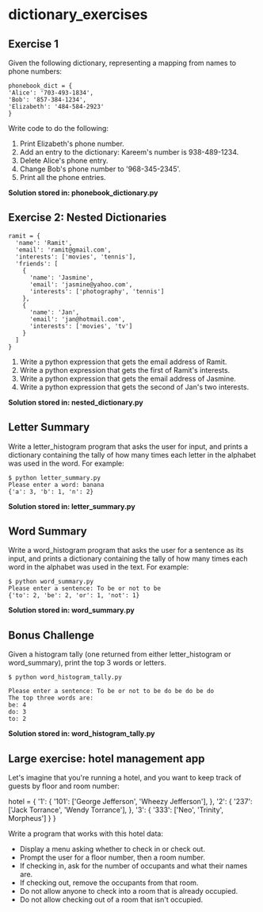# dictionary_exercises

## Exercise 1

Given the following dictionary, representing a mapping from names to phone numbers:

    phonebook_dict = {
    'Alice': '703-493-1834',
    'Bob': '857-384-1234',
    'Elizabeth': '484-584-2923'
    }

Write code to do the following:

1. Print Elizabeth's phone number.
2. Add an entry to the dictionary: Kareem's number is 938-489-1234.
3. Delete Alice's phone entry.
4. Change Bob's phone number to '968-345-2345'.
5. Print all the phone entries.

**Solution stored in: phonebook_dictionary.py**

## Exercise 2: Nested Dictionaries

```
ramit = {
  'name': 'Ramit',
  'email': 'ramit@gmail.com',
  'interests': ['movies', 'tennis'],
  'friends': [
    {
      'name': 'Jasmine',
      'email': 'jasmine@yahoo.com',
      'interests': ['photography', 'tennis']
    },
    {
      'name': 'Jan',
      'email': 'jan@hotmail.com',
      'interests': ['movies', 'tv']
    }
  ]
}
```

1. Write a python expression that gets the email address of Ramit.
2. Write a python expression that gets the first of Ramit's interests.
3. Write a python expression that gets the email address of Jasmine.
4. Write a python expression that gets the second of Jan's two interests.

**Solution stored in: nested_dictionary.py**

## Letter Summary

Write a letter_histogram program that asks the user for input, and prints a dictionary containing the tally of how many times each letter in the alphabet was used in the word. For example:

    $ python letter_summary.py
    Please enter a word: banana
    {'a': 3, 'b': 1, 'n': 2}

**Solution stored in: letter_summary.py**

## Word Summary

Write a word_histogram program that asks the user for a sentence as its input, and prints a dictionary containing the tally of how many times each word in the alphabet was used in the text. For example:

    $ python word_summary.py
    Please enter a sentence: To be or not to be
    {'to': 2, 'be': 2, 'or': 1, 'not': 1}

**Solution stored in: word_summary.py**

## Bonus Challenge

Given a histogram tally (one returned from either letter_histogram or word_summary), print the top 3 words or letters.

    $ python word_histogram_tally.py

    Please enter a sentence: To be or not to be do be do be do
    The top three words are:
    be: 4
    do: 3
    to: 2

**Solution stored in: word_histogram_tally.py**

## Large exercise: hotel management app

Let's imagine that you're running a hotel, and you want to keep track of guests by floor and room number:

  hotel = {
    '1': {
      '101': ['George Jefferson', 'Wheezy Jefferson'],
    },
    '2': {
      '237': ['Jack Torrance', 'Wendy Torrance'],
    },
    '3': {
      '333': ['Neo', 'Trinity', Morpheus']
    }
  }

Write a program that works with this hotel data:

- Display a menu asking whether to check in or check out.
- Prompt the user for a floor number, then a room number.
- If checking in, ask for the number of occupants and what their names are.
- If checking out, remove the occupants from that room.
- Do not allow anyone to check into a room that is already occupied.
- Do not allow checking out of a room that isn't occupied.